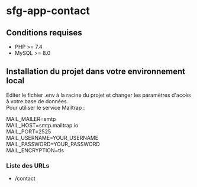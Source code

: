 # sfg-app-contact

## Conditions requises
* PHP >= 7.4
* MySQL >= 8.0

## Installation du projet dans votre environnement local

Editer le fichier .env à la racine du projet et changer les paramètres d'accès à votre base de données.  
Pour utiliser le service Mailtrap :

MAIL_MAILER=smtp  
MAIL_HOST=smtp.mailtrap.io  
MAIL_PORT=2525  
MAIL_USERNAME=YOUR_USERNAME  
MAIL_PASSWORD=YOUR_PASSWORD  
MAIL_ENCRYPTION=tls

### Liste des URLs

- /contact
